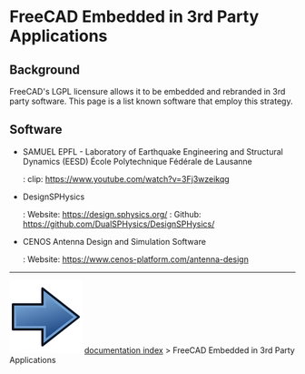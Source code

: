 # FreeCAD Embedded in 3rd Party Applications
## Background

FreeCAD\'s LGPL licensure allows it to be embedded and rebranded in 3rd party software. This page is a list known software that employ this strategy.

## Software

-   SAMUEL EPFL - Laboratory of Earthquake Engineering and Structural Dynamics (EESD) École Polytechnique Fédérale de Lausanne

    :   clip: <https://www.youtube.com/watch?v=3Fj3wzeikqg>
-   DesignSPHysics

    :   Website: <https://design.sphysics.org/>
    :   Github: <https://github.com/DualSPHysics/DesignSPHysics/>
-   CENOS Antenna Design and Simulation Software

    :   Website: <https://www.cenos-platform.com/antenna-design>



---
![](images/Button_right.svg) [documentation index](../README.md) > FreeCAD Embedded in 3rd Party Applications
